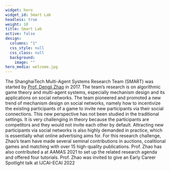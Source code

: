 ```yaml
---
widget: hero
widget_id: Smart Lab
headless: true
weight: 10
title: Smart Lab
active: false
design:
  columns: "1"
  css_style: null
  css_class: null
  background:
    image: ""
hero_media: welcome.jpg
---
```



The ShanghaiTech Multi-Agent Systems Research Team (SMART) was started by <a href="http://dengji-zhao.net">Prof. Dengji Zhao</a> in 2017. The team’s research is on algorithmic game theory and multi-agent systems, especially mechanism design and its applications on social networks. The team pioneered and promoted a new trend of mechanism design on social networks, namely how to incentivize the existing participants of a game to invite new participants via their social connections. This new perspective has not been studied in the traditional settings. It is very challenging in theory because the participants are competitors and they would not invite each other by default. Attracting new participants via social networks is also highly demanded in practice, which is essentially what online advertising aims for. For this research challenge, Zhao’s team have made several seminal contributions in auctions, coalitional games and matching with over 15 high-quality publications. Prof. Zhao has also contributed a  at AAMAS 2021 to set up the related research agenda and offered four tutorials. Prof. Zhao was invited to give an Early Career Spotlight talk at IJCAI-ECAI 2022